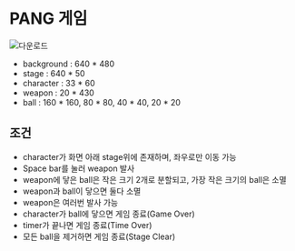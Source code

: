 # PANG 게임

![다운로드](https://user-images.githubusercontent.com/24809457/81882325-6f845800-95cd-11ea-87f4-fbe30f95d71e.jpg)

* background : 640 * 480  
* stage : 640 * 50  
* character : 33 * 60  
* weapon : 20 * 430  
* ball : 160 * 160, 80 * 80, 40 * 40, 20 * 20  



## 조건
* character가 화면 아래 stage위에 존재하며, 좌우로만 이동 가능
* Space bar를 눌러 weapon 발사
* weapon에 닿은 ball은 작은 크기 2개로 분할되고, 가장 작은 크기의 ball은 소멸
* weapon과 ball이 닿으면 둘다 소멸
* weapon은 여러번 발사 가능
* character가 ball에 닿으면 게임 종료(Game Over)
* timer가 끝나면 게임 종료(Time Over)
* 모든 ball을 제거하면 게임 종료(Stage Clear)